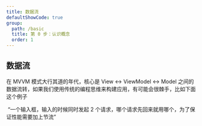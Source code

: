 ```yaml
---
title: 数据流
defaultShowCode: true
group:
  path: /basic
  title: 第 0 步：认识概念
  order: 1
---
```


## 数据流

<!-- 

在讨论数据流之前我特别想要跟大家先探讨几个问题

* React 中视图变更的时机是什么时候？

  这题简单，众所周知 setState ->  diff -> render，因此时机是在执行 setState 的时候（这里不细究同步异步）。

* Vue 中视图变更的时机是什么时候？

  这题也简单，Vue 2 使用 Object.defineProperty，Vue3 使用 Prxoy 代理数据并做依赖收集，只需要变更数据就可以触发视图变更。

* Angular 中视图变更的时机是什么时候？

  ```typescript
  @Component({
    selector: 'app-click-me',
    template: `
      <button (click)="onClickMe()">Click me!</button>
      {{clickMessage}}`
  })
  export class ClickMeComponent {
    clickMessage = '';
  
    onClickMe() {
      // 为啥这样就可以直接触发视图更新了？？？这是什么魔法？？？
      this.clickMessage = 'You are my hero!';
    }
  }
  ```

  很多人都知道 Angular 内部有一套“变更检测”系统，可大部分人都不知道它是怎么工作。其实这背后也没有什么魔法，大家抛开框架仔细想一想在一个前端应用的全生命周期中有哪些时机是需要“变更检测”呢？其实总结来说只有三类：

  1. 用户事件，比如 click，blur，mousemove...
  2. 数据交互，比如 ajax，fetch，websocket...
  3. 异步事件，比如 setTimeout，setInterval，Promise...

  聪明的同学知道应该怎么做了，其实只需要通过 monkey pacth 的方式代理以上这些所有方法就可以监测到应用何时需要做变更检测了，换句话说可以做到“在可能需要变更视图的时候启动变更检测”，而这一切在 Angular 中由 [Zone.js](https://github.com/angular/angular/tree/master/packages/zone.js/) 实现。

  -->

在 MVVM 模式大行其道的年代，核心是 View <-> ViewModel <-> Model 之间的数据流转，如果我们使用传统的编程思维来构建应用，有可能会很棘手，比如下面这个例子

​ “一个输入框，输入的时候同时发起 2 个请求，哪个请求先回来就用哪个，为了保证性能需要加上节流”
